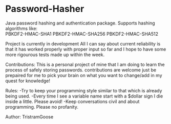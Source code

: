 # Password-Hasher
Java password hashing and authentication package. Supports hashing algorithms like:  
PBKDF2-HMAC-SHA1
PBKDF2-HMAC-SHA256
PBKDF2-HMAC-SHA512

Project is currently in development
All I can say about current reliability is that it has worked properly with proper input so far 
and I hope to have some more rigourous tests made up within the week.

Contributions: This is a personal project of mine that I am doing to learn the process of safely storing passwords.
contributions are welcome just be prepaired for me to pick your brain on what you want to change/add in my quest for knowledge!

Rules:
  -Try to keep your programming style similar to that which is already being used.
  -Every time I see a variable name start with a $dollar sign I die inside a little. Please avoid!
  -Keep conversations civil and about programming. Please no profanity.



Author: TristramGoose
